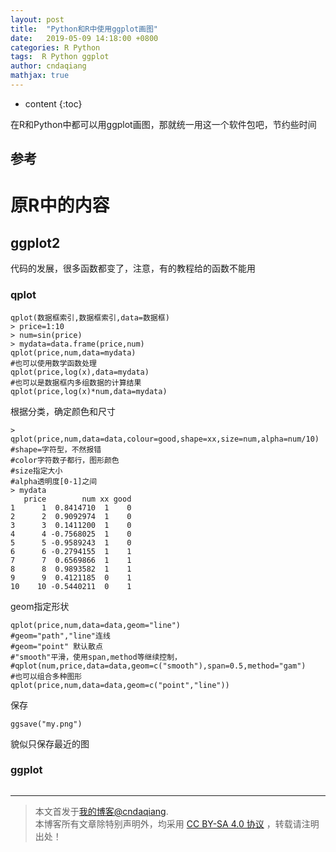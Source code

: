 ```yaml
---
layout: post
title:  "Python和R中使用ggplot画图"
date:   2019-05-09 14:18:00 +0800
categories: R Python
tags:  R Python ggplot
author: cndaqiang
mathjax: true
---
```

* content
{:toc}


在R和Python中都可以用ggplot画图，那就统一用这一个软件包吧，节约些时间






## 参考



# 原R中的内容
## ggplot2
代码的发展，很多函数都变了，注意，有的教程给的函数不能用
### qplot
```
qplot(数据框索引,数据框索引,data=数据框)
> price=1:10
> num=sin(price)
> mydata=data.frame(price,num)
qplot(price,num,data=mydata)
#也可以使用数学函数处理
qplot(price,log(x),data=mydata)
#也可以是数据框内多组数据的计算结果
qplot(price,log(x)*num,data=mydata)
```
根据分类，确定颜色和尺寸
```
> qplot(price,num,data=data,colour=good,shape=xx,size=num,alpha=num/10)
#shape=字符型，不然报错
#color字符数子都行，图形颜色
#size指定大小
#alpha透明度[0-1]之间
> mydata
   price        num xx good
1      1  0.8414710  1    0
2      2  0.9092974  1    0
3      3  0.1411200  1    0
4      4 -0.7568025  1    0
5      5 -0.9589243  1    0
6      6 -0.2794155  1    1
7      7  0.6569866  1    1
8      8  0.9893582  1    1
9      9  0.4121185  0    1
10    10 -0.5440211  0    1

```
geom指定形状
```
qplot(price,num,data=data,geom="line")
#geom="path","line"连线
#geom="point" 默认散点
#"smooth"平滑，使用span,method等继续控制，
#qplot(num,price,data=data,geom=c("smooth"),span=0.5,method="gam")
#也可以组合多种图形
qplot(price,num,data=data,geom=c("point","line"))
```
保存
```
ggsave("my.png")
```
貌似只保存最近的图

### ggplot
```

```



------
>本文首发于[我的博客@cndaqiang](https://cndaqiang.github.io/).<br>
>本博客所有文章除特别声明外，均采用 [CC BY-SA 4.0 协议](https://creativecommons.org/licenses/by-sa/4.0/deed.zh) ，转载请注明出处！

